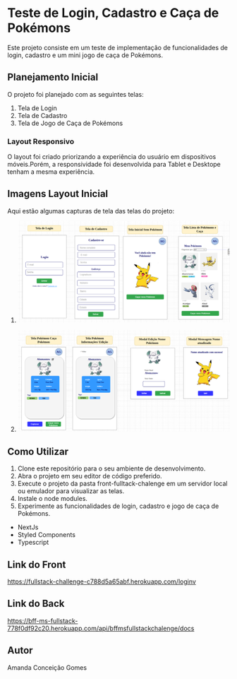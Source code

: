 # Teste de Login, Cadastro e Caça de Pokémons

Este projeto consiste em um teste de implementação de funcionalidades de login, cadastro e um mini jogo de caça de Pokémons. 

## Planejamento Inicial

O projeto foi planejado com as seguintes telas:

1. Tela de Login
2. Tela de Cadastro
3. Tela de Jogo de Caça de Pokémons

### Layout Responsivo

O layout foi criado priorizando a experiência do usuário em dispositivos móveis.Porém, a responsividade foi desenvolvida para Tablet e Desktope tenham a mesma experiência.
## Imagens Layout Inicial

Aqui estão algumas capturas de tela das telas do projeto:

1. ![Imagem 1](/front-fullstack-chalenge/docsProject/ProjetoLayout1.png)

2. ![Imagem 2](/front-fullstack-chalenge/docsProject/ProjetoLayout2.png)


## Como Utilizar

1. Clone este repositório para o seu ambiente de desenvolvimento.
2. Abra o projeto em seu editor de código preferido.
3. Execute o projeto da pasta front-fulltack-chalenge em um servidor local ou emulador para visualizar as telas.
4. Instale o node modules.
5. Experimente as funcionalidades de login, cadastro e jogo de caça de Pokémons.

- NextJs
- Styled Components
- Typescript

## Link do Front
https://fullstack-challenge-c788d5a65abf.herokuapp.com/loginv

## Link do Back
https://bff-ms-fullstack-778f0df92c20.herokuapp.com/api/bffmsfullstackchalenge/docs

## Autor

Amanda Conceição Gomes
